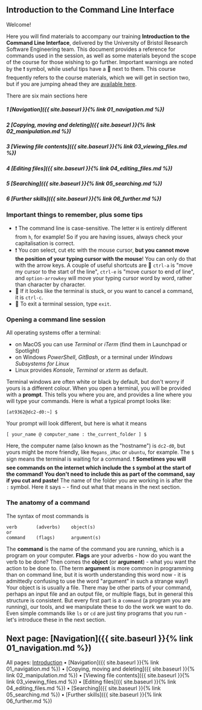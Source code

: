 ## Introduction to the Command Line Interface

Welcome!

Here you will find materials to accompany our training **Introduction to the Command Line Interface**, delivered by the University of Bristol Research Software Engineering team. This document provides a reference for commands used in the session, as well as some materials beyond the scope of the course for those wishing to go further. Important warnings are noted by the ❗ symbol, while useful tips have a 💙 next to them. This course frequently refers to the course materials, which we will get in section two, but if you are jumping ahead they are [available here](https://github.com/altanner/intro_to_CLI/raw/main/command_line_files.zip).

There are six main sections here

##### 1 [Navigation]({{ site.baseurl }}{% link 01_navigation.md %}) 
##### 2 [Copying, moving and deleting]({{ site.baseurl }}{% link 02_manipulation.md %})
##### 3 [Viewing file contents]({{ site.baseurl }}{% link 03_viewing_files.md %})
##### 4 [Editing files]({{ site.baseurl }}{% link 04_editing_files.md %})
##### 5 [Searching]({{ site.baseurl }}{% link 05_searching.md %})
##### 6 [Further skills]({{ site.baseurl }}{% link 06_further.md %})

### Important things to remember, plus some tips

- ❗ The command line is case-sensitive. The letter `H` is entirely different from `h`, for example! So if you are having issues, always check your capitalisation is correct.
- ❗ You *can* select, cut etc with the mouse cursor, **but you cannot move the position of your typing cursor with the mouse**! You can only do that with the arrow keys. A couple of useful shortcuts are 💙 `ctrl-a` is "move my cursor to the start of the line", `ctrl-e` is "move cursor to end of line", and `option-arrowkey` will move your typing cursor word by word, rather than character by character.
- 💙 If it looks like the terminal is stuck, or you want to cancel a command, it is `ctrl-c`.
- 💙 To exit a terminal session, type `exit`.

### Opening a command line session

All operating systems offer a terminal: 
- on MacOS you can use *Terminal* or *iTerm* (find them in Launchpad or Spotlight)
- on Windows *PowerShell*, *GitBash*, or a terminal under *Windows Subsystems for Linux* 
- Linux provides *Konsole*, *Terminal* or *xterm* as default.

Terminal windows are often white or black by default, but don't worry if yours is a different colour. When you open a terminal, you will be provided with a **prompt**. This tells you where you are, and provides a line where you will type your commands. Here is what a typical prompt looks like:

```
[at9362@dc2-d0:~] $
```

Your prompt will look different, but here is what it means

```
[ your_name @ computer_name : the_current_folder ] $
```

Here, the computer name (also known as the "hostname") is `dc2-d0`, but yours might be more friendly, like `Megans_iMac` or `ubuntu`, for example. 
The `$` sign means the terminal is waiting for a command. ❗ **Sometimes you will see commands on the internet which include the `$` symbol at the start of the command! You don't need to include this as part of the command, say if you cut and paste!** The name of the folder you are working in is after the `:` symbol. Here it says `~` - find out what that means in the next section.

### The anatomy of a command

The syntax of most commands is 

```
verb       (adverbs)    object(s)
or
command    (flags)      argument(s)
```

The **command** is the name of the command you are running, which is a program on your computer. **Flags** are your adverbs - how do you want the verb to be done? Then comes the **object** (or **argument**) - what you want the action to be done to. (The term **argument** is more common in programming than on command line, but it is worth understanding this word now - it is admittedly confusing to use the word "argument" in such a strange way!) Your object is is usually a file. There may be other parts of your command, perhaps an input file and an output file, or multiple flags, but in general this structure is consistent. But every first part is a `command` (a program you are running), our tools, and we manipulate these to do the work we want to do. Even simple commands like `ls` or `cd` are just tiny programs that you run - let's introduce these in the next section.

## Next page: [Navigation]({{ site.baseurl }}{% link 01_navigation.md %})

All pages: [Introduction](https://altanner.github.io/intro_to_CLI) • [Navigation]({{ site.baseurl }}{% link 01_navigation.md %}) • [Copying, moving and deleting]({{ site.baseurl }}{% link 02_manipulation.md %}) • [Viewing file contents]({{ site.baseurl }}{% link 03_viewing_files.md %}) • [Editing files]({{ site.baseurl }}{% link 04_editing_files.md %}) • [Searching]({{ site.baseurl }}{% link 05_searching.md %}) • [Further skills]({{ site.baseurl }}{% link 06_further.md %})
